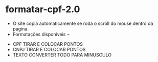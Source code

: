 # formatar-cpf-2.0
- O site copia automaticamente se roda o scroll do mouse dentro da pagina.
- Formatações disponiveis ¬
* CPF TIRAR E COLOCAR PONTOS
* CNPJ TIRAR E COLOCAR PONTOS
* TEXTO CONVERTER TODO PARA MINUSCULO
